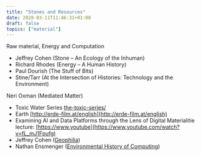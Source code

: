 ```yaml
---
title: "Stones and Resources"
date: 2020-03-11T11:46:31+01:00
draft: false
topics: ["material"]
---
```


Raw material, Energy and Computation

- Jeffrey Cohen (Stone – An Ecology of the Inhuman)
- Richard Rhodes (Energy – A Human History)
- Paul Dourish (The Stuff of Bits)
- Stine/Tarr (At the Intersection of Histories: Technology and the Environment)

Neri Oxman (Mediated Matter)

- Toxic Water Series [the-toxic-series/](http://tomhegen.de/fotodesign/the-toxic-series/)
- Earth [http://erde-film.at/english](http://erde-film.at/english)
- Examining AI and Data Platforms through the Lens of Digital Materialitie lecture: [https://www.youtube](https://www.youtube.com/watch?v=fL_mJ1Fpufg)
- Jeffrey Cohen ([Geophilia](http://www.continentcontinent.cc/index.php/continent/article/view/181))
- Nathan Ensmenger ([Environmental History of Computing](https://muse.jhu.edu/article/712112))
